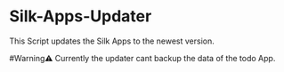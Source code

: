 # Silk-Apps-Updater
This Script updates the Silk Apps to the newest version.

#Warning⚠️
Currently the updater cant backup the data of the todo App.
